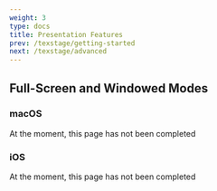 ```yaml
---
weight: 3
type: docs
title: Presentation Features
prev: /texstage/getting-started
next: /texstage/advanced
---
```


## Full-Screen and Windowed Modes

### macOS

At the moment, this page has not been completed

### iOS

At the moment, this page has not been completed
